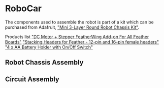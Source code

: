 # RoboCar

The components used to assemble the robot is part of a kit which can be purchased from Adafruit, ["Mini 3-Layer Round Robot Chassis Kit"](https://www.adafruit.com/product/3244).

Products list
["DC Motor + Stepper FeatherWing Add-on For All Feather Boards"](https://www.adafruit.com/product/2927)
["Stacking Headers for Feather - 12-pin and 16-pin female headers"](https://www.adafruit.com/product/2830)
["4 x AA Battery Holder with On/Off Switch"](https://www.adafruit.com/product/830)


## Robot Chassis Assembly

## Circuit Assembly
